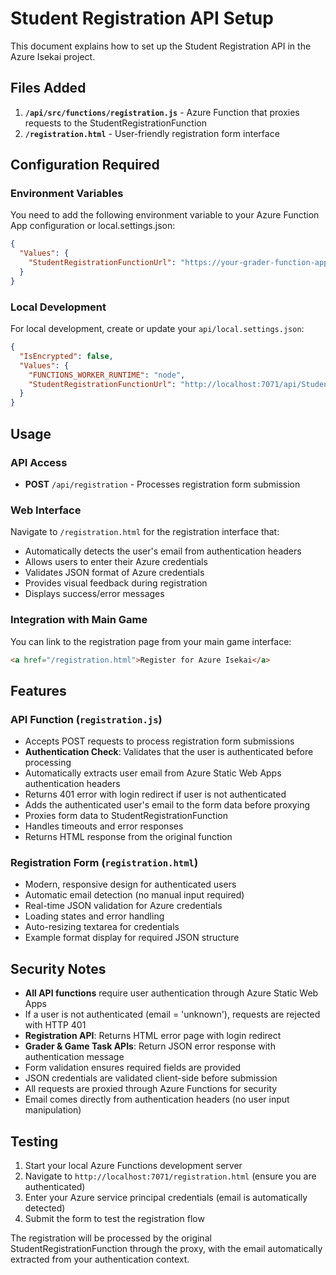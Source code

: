 # Student Registration API Setup

This document explains how to set up the Student Registration API in the Azure Isekai project.

## Files Added

1. **`/api/src/functions/registration.js`** - Azure Function that proxies requests to the StudentRegistrationFunction
2. **`/registration.html`** - User-friendly registration form interface

## Configuration Required

### Environment Variables

You need to add the following environment variable to your Azure Function App configuration or local.settings.json:

```json
{
  "Values": {
    "StudentRegistrationFunctionUrl": "https://your-grader-function-app.azurewebsites.net/api/StudentRegistrationFunction"
  }
}
```

### Local Development

For local development, create or update your `api/local.settings.json`:

```json
{
  "IsEncrypted": false,
  "Values": {
    "FUNCTIONS_WORKER_RUNTIME": "node",
    "StudentRegistrationFunctionUrl": "http://localhost:7071/api/StudentRegistrationFunction"
  }
}
```

## Usage

### API Access

- **POST** `/api/registration` - Processes registration form submission

### Web Interface

Navigate to `/registration.html` for the registration interface that:
- Automatically detects the user's email from authentication headers
- Allows users to enter their Azure credentials
- Validates JSON format of Azure credentials
- Provides visual feedback during registration
- Displays success/error messages

### Integration with Main Game

You can link to the registration page from your main game interface:

```html
<a href="/registration.html">Register for Azure Isekai</a>
```

## Features

### API Function (`registration.js`)
- Accepts POST requests to process registration form submissions
- **Authentication Check**: Validates that the user is authenticated before processing
- Automatically extracts user email from Azure Static Web Apps authentication headers
- Returns 401 error with login redirect if user is not authenticated
- Adds the authenticated user's email to the form data before proxying
- Proxies form data to StudentRegistrationFunction
- Handles timeouts and error responses
- Returns HTML response from the original function

### Registration Form (`registration.html`)
- Modern, responsive design for authenticated users
- Automatic email detection (no manual input required)
- Real-time JSON validation for Azure credentials
- Loading states and error handling
- Auto-resizing textarea for credentials
- Example format display for required JSON structure

## Security Notes

- **All API functions** require user authentication through Azure Static Web Apps
- If a user is not authenticated (email = 'unknown'), requests are rejected with HTTP 401
- **Registration API**: Returns HTML error page with login redirect
- **Grader & Game Task APIs**: Return JSON error response with authentication message
- Form validation ensures required fields are provided
- JSON credentials are validated client-side before submission
- All requests are proxied through Azure Functions for security
- Email comes directly from authentication headers (no user input manipulation)

## Testing

1. Start your local Azure Functions development server
2. Navigate to `http://localhost:7071/registration.html` (ensure you are authenticated)
3. Enter your Azure service principal credentials (email is automatically detected)
4. Submit the form to test the registration flow

The registration will be processed by the original StudentRegistrationFunction through the proxy, with the email automatically extracted from your authentication context.
